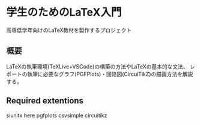 # 学生のためのLaTeX入門
高専低学年向けのLaTeX教材を製作するプロジェクト

## 概要
LaTeXの執筆環境(TeXLive+VSCode)の構築の方法やLaTeXの基本的な文法、
レポートの執筆に必要なグラフ(PGFPlots)・回路図(CircuiTikZ)の描画方法を解説する。

## Required extentions
siunitx here pgfplots csvsimple circuitikz 